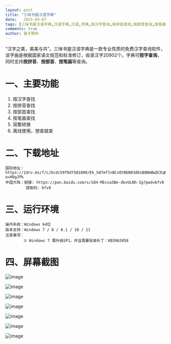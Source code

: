 ```yaml
---
layout: post
title: "三味书屋汉语字典"
date:   2025-04-07
tags: [三味书屋汉语字典,汉语字典,汉语,字典,按汉字查询,按拼音查询,按部首查询,按笔画查询,简繁转换]
comments: true
author: 君子聆听
---
```


“汉字之美，美美与共”。三味书屋汉语字典是一款专业性质的免费汉字查询软件，该字曲是根据国家语文规范和标准修订，收录汉字20902个。字典可**按字查询**，同时支持**按拼音**、**按部首**、**按笔画**等查询。


# 一、主要功能

1. 按汉字查找 
2. 按拼音查找 
3. 按部首查找 
4. 按笔画查找 
5. 简繁转换
6. 离线使用，想查就查

# 二、下载地址
	
    国际地址：https://1drv.ms/f/c/bcdc59f9d7581800/Ek_hATmflnBCoOtNbN03d6sBQNmBwDCEqMKAVciurHI4YQ?e=H8gJPk
    中国大陆：链接: https://pan.baidu.com/s/16H-MEvsa3Be-dbvULNh-Ig?pwd=bfv9 
             提取码: bfv9

# 三、运行环境

    操作系统：Windows 64位
    版本支持：Windows 7 / 8 / 8.1 / 10 / 11
    注意事项：
            ① Windows 7 需升级SP1，并且需要安装补丁：KB3063858

# 四、屏幕截图

![image](https://github.com/user-attachments/assets/cc7126bb-0ff1-4db1-bd59-ccbd346bd7ab)

![image](https://github.com/user-attachments/assets/b45fd981-3d62-431f-969d-8275e2bd2356)

![image](https://github.com/user-attachments/assets/1970028f-db23-4775-8fc1-880405b04bf1)

![image](https://github.com/user-attachments/assets/359e47c3-2635-4894-8f2c-e66eafd36a97)

![image](https://github.com/user-attachments/assets/4600e384-ebe1-458f-ab25-58264ca58558)

![image](https://github.com/user-attachments/assets/49d99bff-7ab5-4126-8fb0-f6a131641068)

![image](https://github.com/user-attachments/assets/691010b4-9ba0-41d9-bef6-402bf9a6cd5a)

